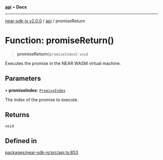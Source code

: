 [**api**](../README.md) • **Docs**

***

[near-sdk-js v2.0.0](../../packages.md) / [api](../README.md) / promiseReturn

# Function: promiseReturn()

> **promiseReturn**(`promiseIndex`): `void`

Executes the promise in the NEAR WASM virtual machine.

## Parameters

• **promiseIndex**: [`PromiseIndex`](../../utils/type-aliases/PromiseIndex.md)

The index of the promise to execute.

## Returns

`void`

## Defined in

[packages/near-sdk-js/src/api.ts:853](https://github.com/dim-daskalov/near-sdk-js/blob/6de94ce63ef9203b452598c175980884828ecc66/packages/near-sdk-js/src/api.ts#L853)
